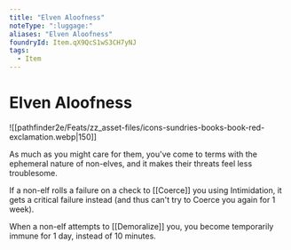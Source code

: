 ```yaml
---
title: "Elven Aloofness"
noteType: ":luggage:"
aliases: "Elven Aloofness"
foundryId: Item.qX9QcS1wS3CH7yNJ
tags:
  - Item
---
```


# Elven Aloofness
![[pathfinder2e/Feats/zz_asset-files/icons-sundries-books-book-red-exclamation.webp|150]]

As much as you might care for them, you've come to terms with the ephemeral nature of non-elves, and it makes their threats feel less troublesome.

If a non-elf rolls a failure on a check to [[Coerce]] you using Intimidation, it gets a critical failure instead (and thus can't try to Coerce you again for 1 week).

When a non-elf attempts to [[Demoralize]] you, you become temporarily immune for 1 day, instead of 10 minutes.
